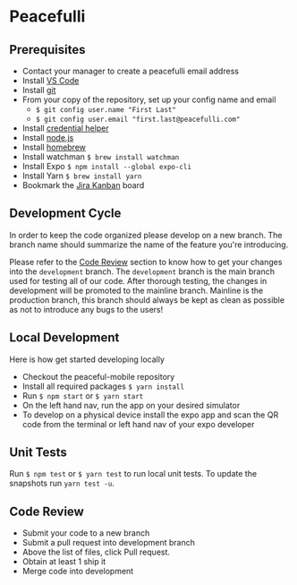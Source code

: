 # Peacefulli

## Prerequisites

- Contact your manager to create a peacefulli email address
- Install [VS Code](https://code.visualstudio.com/download)
- Install [git](https://git-scm.com/)
- From your copy of the repository, set up your config name and email
  - `$ git config user.name "First Last"`
  - `$ git config user.email "first.last@peacefulli.com"`
- Install [credential helper](https://www.atlassian.com/git/tutorials/install-git)
- Install [node.js](https://nodejs.org/en/)
- Install [homebrew](https://brew.sh/)
- Install watchman `$ brew install watchman`
- Install Expo `$ npm install --global expo-cli`
- Install Yarn `$ brew install yarn`
- Bookmark the [Jira Kanban](https://peacefulli.atlassian.net/wiki/spaces/PM/overview) board

## Development Cycle

In order to keep the code organized please develop on a new branch. The branch name should summarize the name of the feature you're introducing.

Please refer to the [Code Review](#code-review) section to know how to get your changes into the `development` branch. The `development` branch is the main branch used for testing all of our code. After thorough testing, the changes in development will be promoted to the mainline branch. Mainline is the production branch, this branch should always be kept as clean as possible as not to introduce any bugs to the users!

## Local Development

Here is how get started developing locally

- Checkout the peaceful-mobile repository
- Install all required packages `$ yarn install`
- Run `$ npm start` or `$ yarn start`
- On the left hand nav, run the app on your desired simulator
- To develop on a physical device install the expo app and scan the QR code from the terminal or left hand nav of your expo developer

## Unit Tests

Run `$ npm test` or `$ yarn test` to run local unit tests. To update the snapshots run `yarn test -u`.

## Code Review

- Submit your code to a new branch
- Submit a pull request into development branch
- Above the list of files, click Pull request.
- Obtain at least 1 ship it
- Merge code into development
